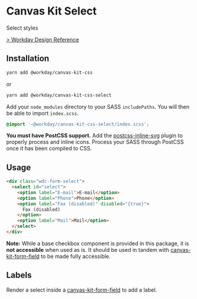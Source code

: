 # Canvas Kit Select

Select styles

[> Workday Design Reference](https://design.workday.com/components/inputs/select-drop-down)

## Installation

```sh
yarn add @workday/canvas-kit-css
```

or

```sh
yarn add @workday/canvas-kit-css-select
```

Add your `node_modules` directory to your SASS `includePaths`. You will then be able to import
`index.scss`.

```scss
@import '~@workday/canvas-kit-css-select/index.scss';
```

**You must have PostCSS support.** Add the
[postcss-inline-svg](https://github.com/TrySound/postcss-inline-svg) plugin to properly process and
inline icons. Process your SASS through PostCSS once it has been compiled to CSS.

## Usage

```html
<div class="wdc-form-select">
  <select id="select">
    <option label="E-mail">E-mail</option>
    <option label="Phone">Phone</option>
    <option label="Fax (disabled)" disabled="{true}">
      Fax (disabled)
    </option>
    <option label="Mail">Mail</option>
  </select>
</div>
```

**Note:** While a base checkbox component is provided in this package, it is **not accessible** when
used as is. It should be used in tandem with [canvas-kit-form-field](../../form-field/css) to be
made fully accessible.

## Labels

Render a select inside a [canvas-kit-form-field](../../form-field/css) to add a label.
